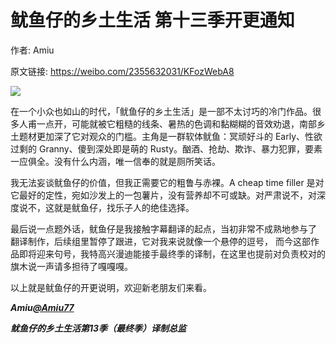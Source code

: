 # 鱿鱼仔的乡土生活 第十三季开更通知

作者: Amiu

原文链接: https://weibo.com/2355632031/KFozWebA8

![](/image/鱿鱼仔的乡土生活%20第十三季开更通知.webp)

在一个小众也如山的时代，「鱿鱼仔的乡土生活」是一部不太讨巧的冷门作品。很多人甫一点开，可能就被它粗糙的线条、暑热的色调和黏糊糊的音效劝退，南部乡土题­材更加深了它对观众的门槛。主角是一群软体鱿鱼：冥顽好斗的 Early、性欲过­剩的 Granny、傻到深处即是萌的 Rusty。酗酒、抢劫、欺诈、暴力犯罪，要素一应俱全。没有什么内涵，唯一信奉的就是厕所笑话。

我无法妄谈鱿鱼仔的价值，但我正需要它的粗鲁与赤裸。A cheap time filler 是对它最好的定性，宛如沙发上的一包薯片，没有营养却不可或缺。对严肃说不，对深度说不，这就是鱿鱼仔，找乐子人的绝佳选择。

最后说一点题外话，鱿鱼仔是我接触字幕翻译的起点，当初非常不成熟地参与了翻­译制作，后续组里暂停了跟进，它对我来说就像一个悬停的逗号， 而今这部作品即将迎来句号，我特高兴漫迪能接手最终季的译制，在这里也提­前对负责校对的旗木说一声请多担待了嘎嘎嘎。

以上就是鱿鱼仔的开更说明，欢迎新老朋友们来看。

***Amiu[@Amiu77](https://weibo.com/n/Amiu77)***

***鱿鱼仔的乡土生活第13季（最终季）译制总监***